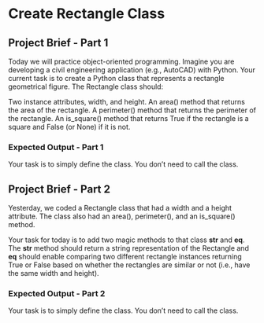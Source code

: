 # Create Rectangle Class

## Project Brief - Part 1
Today we will practice object-oriented programming. Imagine you are developing 
a civil engineering application (e.g., AutoCAD) with Python. Your current task 
is to create a Python class that represents a rectangle geometrical figure. 
The Rectangle class should:

Two instance attributes, width, and height.
An area() method that returns the area of the rectangle.
A perimeter() method that returns the perimeter of the rectangle.
An is_square() method that returns True if the rectangle is a square and 
False (or None) if it is not.

### Expected Output - Part 1
Your task is to simply define the class. You don’t need to call the class.

## Project Brief - Part 2
Yesterday, we coded a Rectangle class that had a width and a height attribute. The class also had an area(), perimeter(), and an is_square() method.

Your task for today is to add two magic methods to that class 
__str__ and __eq__. The __str__ method should return a string 
representation of the Rectangle and __eq__ should enable comparing 
two different rectangle instances returning True or False based on 
whether the rectangles are similar or not (i.e., have the same width 
and height).

### Expected Output - Part 2
Your task is to simply define the class. You don’t need to call the class.
